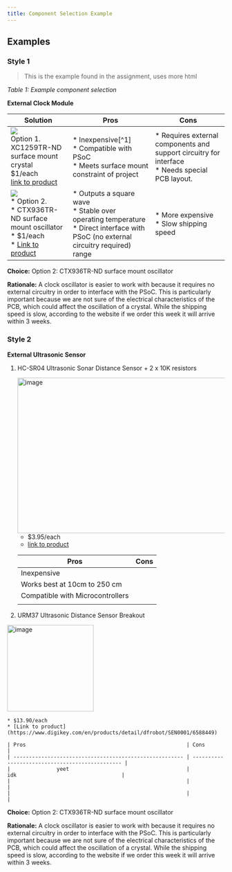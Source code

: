 ```yaml
---
title: Component Selection Example
---
```


## Examples

### Style 1

> This is the example found in the assignment, uses more html

*Table 1: Example component selection*

**External Clock Module**

| **Solution**                                                                                                                                                                                      | **Pros**                                                                                                                                    | **Cons**                                                                                            |
| ------------------------------------------------------------------------------------------------------------------------------------------------------------------------------------------------- | ------------------------------------------------------------------------------------------------------------------------------------------- | --------------------------------------------------------------------------------------------------- |
| ![](image1.png)<br>Option 1.<br> XC1259TR-ND surface mount crystal<br>$1/each<br>[link to product](http://www.digikey.com/product-detail/en/ECS-40.3-S-5PX-TR/XC1259TR-ND/827366)                 | \* Inexpensive[^1]<br>\* Compatible with PSoC<br>\* Meets surface mount constraint of project                                               | \* Requires external components and support circuitry for interface<br>\* Needs special PCB layout. |
| ![](image3.png)<br>\* Option 2. <br>\* CTX936TR-ND surface mount oscillator <br>\* $1/each <br>\* [Link to product](http://www.digikey.com/product-detail/en/636L3I001M84320/CTX936TR-ND/2292940) | \* Outputs a square wave <br>\* Stable over operating temperature <br> \* Direct interface with PSoC (no external circuitry required) range | * More expensive <br>\* Slow shipping speed                                                         |

**Choice:** Option 2: CTX936TR-ND surface mount oscillator

**Rationale:** A clock oscillator is easier to work with because it requires no external circuitry in order to interface with the PSoC. This is particularly important because we are not sure of the electrical characteristics of the PCB, which could affect the oscillation of a crystal. While the shipping speed is slow, according to the website if we order this week it will arrive within 3 weeks.

### Style 2

**External Ultrasonic Sensor**

1. HC-SR04 Ultrasonic Sonar Distance Sensor + 2 x 10K resistors

    <img width="621" height="359" alt="image" src="https://github.com/user-attachments/assets/164d255a-cecc-442a-a3ae-f051c4a0e655" />

    * $3.95/each
    * [link to product](https://www.digikey.com/en/products/detail/adafruit-industries-llc/3942/9658069)

    | Pros                                                    | Cons                                            |
    | ------------------------------------------------------- | ----------------------------------------------- |
    | Inexpensive                                             |                                                 |
    | Works best at 10cm to 250 cm                            |                                                 |
    | Compatible with Microcontrollers                        |                                                 |
    |                                                         |                                                 |

2. URM37 Ultrasonic Distance Sensor Breakout

<img width="200" height="200" alt="image" src="https://github.com/user-attachments/assets/35cf7e42-7a4f-46ae-8cfe-90a6d35b7e8f" />


    * $13.90/each
    * [Link to product](https://www.digikey.com/en/products/detail/dfrobot/SEN0001/6588449)

    | Pros                                                    | Cons                                            |
    | ------------------------------------------------------- | ----------------------------------------------- |
    |               yeet                                      |            idk                                  |
    |                                                         |                                                 |
    |                                                         |                                                 |

**Choice:** Option 2: CTX936TR-ND surface mount oscillator

**Rationale:** A clock oscillator is easier to work with because it requires no external circuitry in order to interface with the PSoC. This is particularly important because we are not sure of the electrical characteristics of the PCB, which could affect the oscillation of a crystal. While the shipping speed is slow, according to the website if we order this week it will arrive within 3 weeks.
